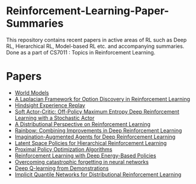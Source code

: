 # Reinforcement-Learning-Paper-Summaries
This repository contains recent papers in active areas of RL such as Deep RL, Hierarchical RL, Model-based RL etc. and accompanying summaries.
Done as a part of CS7011 : Topics in Reinforcement Learning.

# Papers
* [World Models](https://arxiv.org/abs/1803.10122)
* [A Laplacian Framework for Option Discovery in Reinforcement Learning](https://arxiv.org/abs/1703.00956)
* [Hindsight Experience Replay](https://arxiv.org/abs/1707.01495)
* [Soft Actor-Critic: Off-Policy Maximum Entropy Deep Reinforcement Learning with a Stochastic Actor](https://arxiv.org/abs/1801.01290)
* [A Distributional Perspective on Reinforcement Learning](https://arxiv.org/abs/1707.06887)
* [Rainbow: Combining Improvements in Deep Reinforcement Learning](https://arxiv.org/abs/1710.02298)
* [Imagination-Augmented Agents for Deep Reinforcement Learning](https://arxiv.org/abs/1707.06203)
* [Latent Space Policies for Hierarchical Reinforcement Learning](https://arxiv.org/abs/1804.02808)
* [Proximal Policy Optimization Algorithms](https://arxiv.org/abs/1707.06347)
* [Reinforcement Learning with Deep Energy-Based Policies](https://arxiv.org/abs/1702.08165)
* [Overcoming catastrophic forgetting in neural networks](https://arxiv.org/abs/1612.00796)
* [Deep Q-learning from Demonstrations](https://arxiv.org/abs/1704.03732)
* [Implicit Quantile Networks for Distributional Reinforcement Learning](https://arxiv.org/abs/1806.06923)